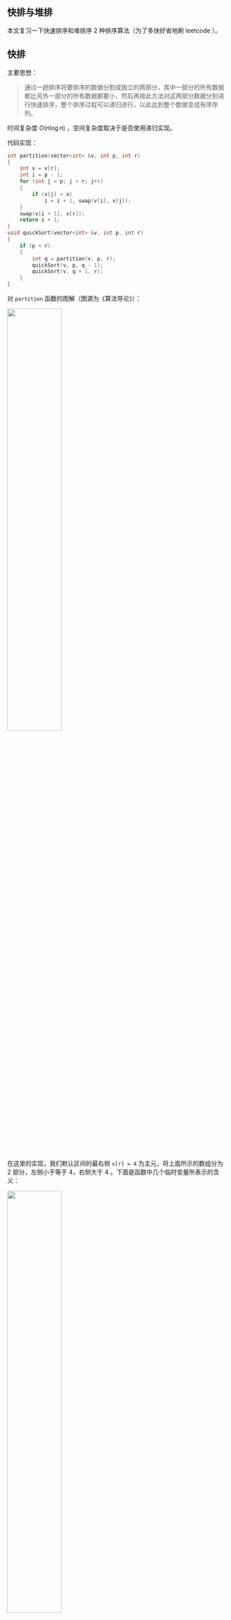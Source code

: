 ## 快排与堆排

本文复习一下快速排序和堆排序 2 种排序算法（为了多快好省地刷 leetcode ）。

## 快排

主要思想：

> 通过一趟排序将要排序的数据分割成独立的两部分，其中一部分的所有数据都比另外一部分的所有数据都要小，然后再按此方法对这两部分数据分别进行快速排序，整个排序过程可以递归进行，以此达到整个数据变成有序序列。

时间复杂度 $O(n \log n)$ ，空间复杂度取决于是否使用递归实现。

代码实现：

```cpp
int partition(vector<int> &v, int p, int r)
{
    int x = v[r];
    int i = p - 1;
    for (int j = p; j < r; j++)
    {
        if (v[j] < x)
            i = i + 1, swap(v[i], v[j]);
    }
    swap(v[i + 1], v[r]);
    return i + 1;
}
void quickSort(vector<int> &v, int p, int r)
{
    if (p < r)
    {
        int q = partition(v, p, r);
        quickSort(v, p, q - 1);
        quickSort(v, q + 1, r);
    }
}
```

对 `partition` 函数的图解（图源为《算法导论》）：

<img src="https://gitee.com/sinkinben/pic-go/raw/master/img/20201021165623.png"  style="width:50%;" />

在这里的实现，我们默认区间的最右侧 `v[r] = 4` 为主元，将上面所示的数组分为 2 部分，左侧小于等于 4，右侧大于 4 。下面是函数中几个临时变量所表示的含义：

<img src="https://gitee.com/sinkinben/pic-go/raw/master/img/20201021183712.png"  style="width:50%;" />

## 堆排

堆的性质：

> 子结点的键值总是小于（或者大于）它的父节点。

三个步骤：

+ 建立大顶堆
+ 把最大的的数字放在堆的最末尾 ，即 `j = n-1, ..., 1`
+ 调整堆，使其满足大顶堆的性质

代码实现：

```cpp
class Heap
{
private:
    int heapSize;
    // index start at 0
    inline int getLeft(int x) { return 2 * x + 1; }
    inline int getRight(int x) { return 2 * x + 2; }
    void heapify(vector<int> &v, int idx)
    {
        int l = getLeft(idx), r = getRight(idx);
        int largest = idx;
        if (l < heapSize && v[l] > v[largest]) largest = l;
        if (r < heapSize && v[r] > v[largest]) largest = r;
        // largest 这个位置被影响，所以需要递归调整
        // Of course, 也可以通过迭代实现
        if (largest != idx)
            swap(v[idx], v[largest]), heapify(v, largest);
    }
    void buildHeap(vector<int> &v)
    {
        heapSize = v.size();
        for (int i = v.size() / 2; i >= 0; i--)
            heapify(v, i);
    }

public:
    void heapSort(vector<int> &v)
    {
        buildHeap(v);
        for (int i = v.size() - 1; i >= 1; i--)
        {
            swap(v[i], v[0]);
            heapSize--;
            heapify(v, 0);
        }
    }
};
```

### heapify

`heapify` 函数图解如下图所示。需要注意的是，图中数组下标是从 1 开始的，而上面的代码实现是从 0 开始的。

时间复杂度 $O(\log n)$ .

<img src="https://gitee.com/sinkinben/pic-go/raw/master/img/20201021184011.png"  style="width:67%;" />

### buildHeap

在表示堆的数组中，范围 $\lfloor n/2 \rfloor $ 到 $n-1$ 是叶子节点（下标从 0 开始），对于叶子节点，自然而然会满足堆的性质，对叶子节点调用 `heapify` 丝毫没有影响，因此不需要调整。这就是为什么 `for` 循环的范围是 `size/2 -> 0` 。

时间复杂度为 $O(n)$ .

### heapSort

调用 `buildHeap` 后的数组，是一个大顶堆，所以 `v[0]` 是最大的数字，我们把它交换到数组的最末尾处。然后对 `[0, heapSize)` 范围内的数字进行 `heapify` ，因为影响的只有位置 0 ，所以只需要调用一次 `heapify(v, 0)` 就能使得数组满足堆的性质。

时间复杂度 $O(n\log n)$ .

`heapSort` 的图解如下：

<img src="https://gitee.com/sinkinben/pic-go/raw/master/img/20201021190023.png"  style="width:75%;" />